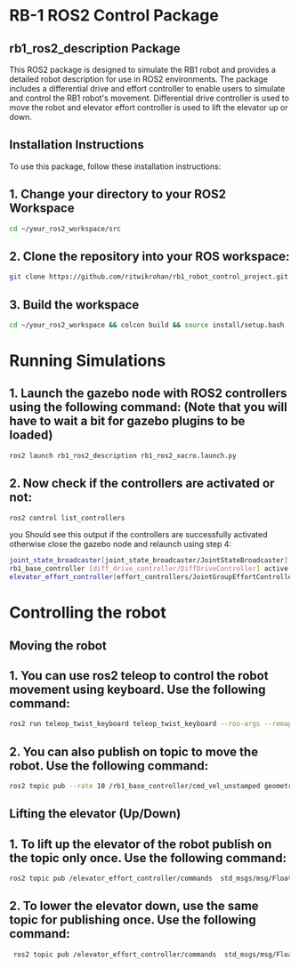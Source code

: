 # RB-1 ROS2 Control Package

## rb1_ros2_description Package
This ROS2 package is designed to simulate the RB1 robot and provides a detailed robot description for use in ROS2 environments. The package includes a differential drive and effort controller to enable users to simulate and control the RB1 robot's movement. Differential drive controller is used to move the robot and elevator effort controller is used to lift the elevator up or down.

## Installation Instructions

To use this package, follow these installation instructions:

## 1. Change your directory to your ROS2 Workspace
  ```bash
  cd ~/your_ros2_workspace/src
  ```

## 2. Clone the repository into your ROS workspace:

   ```bash
   git clone https://github.com/ritwikrohan/rb1_robot_control_project.git
   ```
## 3. Build the workspace
  ```bash
  cd ~/your_ros2_workspace && colcon build && source install/setup.bash
  ```
# Running Simulations

## 1. Launch the gazebo node with ROS2 controllers using the following command: (Note that you will have to wait a bit for gazebo plugins to be loaded)
  ```bash
  ros2 launch rb1_ros2_description rb1_ros2_xacro.launch.py
  ```
## 2. Now check if the controllers are activated or not:
  ```bash
  ros2 control list_controllers
  ```
  you Should see this output if the controllers are successfully activated otherwise close the gazebo node and relaunch using step 4:
  ```bash
  joint_state_broadcaster[joint_state_broadcaster/JointStateBroadcaster] active
  rb1_base_controller [diff_drive_controller/DiffDriveController] active
  elevator_effort_controller[effort_controllers/JointGroupEffortController] active
  ```
# Controlling the robot
## Moving the robot

## 1. You can use ros2 teleop to control the robot movement using keyboard. Use the following command:
  ```bash
  ros2 run teleop_twist_keyboard teleop_twist_keyboard --ros-args --remap cmd_vel:=/rb1_base_controller/cmd_vel_unstamped
  ```
## 2. You can also publish on topic to move the robot. Use the following command:
  ```bash
  ros2 topic pub --rate 10 /rb1_base_controller/cmd_vel_unstamped geometry_msgs/msg/Twist "{linear: {x: 0.0, y: 0, z: 0.0}, angular: {x: 0.0,y: 0.0, z: 0.2}}"
  ```

## Lifting the elevator (Up/Down)

## 1. To lift up the elevator of the robot publish on the topic only once. Use the following command:
  ```bash
  ros2 topic pub /elevator_effort_controller/commands  std_msgs/msg/Float64MultiArray "{data: [10.0]}" -1
  ```
## 2. To lower the elevator down, use the same topic for publishing once. Use the following command:
  ```bash
   ros2 topic pub /elevator_effort_controller/commands  std_msgs/msg/Float64MultiArray "{data: [0.0]}" -1
  ```
  


